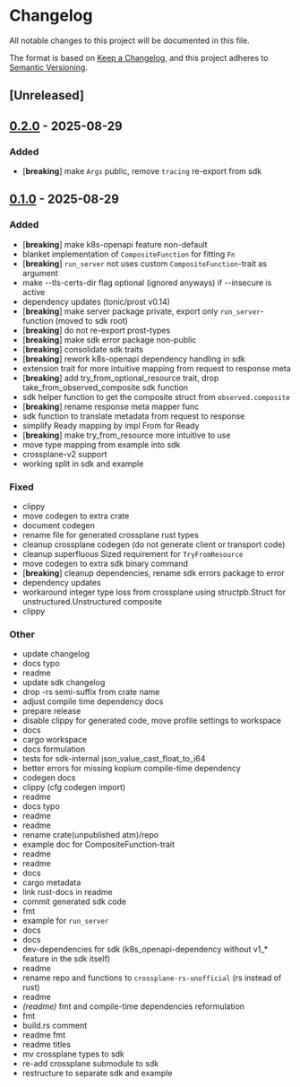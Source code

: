 # Changelog

All notable changes to this project will be documented in this file.

The format is based on [Keep a Changelog](https://keepachangelog.com/en/1.0.0/),
and this project adheres to [Semantic Versioning](https://semver.org/spec/v2.0.0.html).

## [Unreleased]

## [0.2.0](https://github.com/ngergs/crossplane-fn-sdk-rs-unofficial/compare/v0.1.0...v0.2.0) - 2025-08-29

### Added

- [**breaking**] make `Args` public, remove `tracing` re-export from sdk

## [0.1.0](https://github.com/ngergs/crossplane-fn-sdk-rs-unofficial/releases/tag/crossplane-fn-sdk-unofficial-v0.1.0) - 2025-08-29

### Added

- [**breaking**] make k8s-openapi feature non-default
- blanket implementation of `CompositeFunction` for fitting `Fn`
- [**breaking**] `run_server` not uses custom `CompositeFunction`-trait as argument
- make --tls-certs-dir flag optional (ignored anyways) if --insecure is active
- dependency updates (tonic/prost v0.14)
- [**breaking**] make server package private, export only `run_server`-function (moved to sdk root)
- [**breaking**] do not re-export prost-types
- [**breaking**] make sdk error package non-public
- [**breaking**] consolidate sdk traits
- [**breaking**] rework k8s-openapi dependency handling in sdk
- extension trait for more intuitive mapping from request to response meta
- [**breaking**] add try_from_optional_resource trait, drop take_from_observed_composite sdk function
- sdk helper function to get the composite struct from `observed.composite`
- [**breaking**] rename response meta mapper func
- sdk function to translate metadata from request to response
- simplify Ready mapping by impl From<bool> for Ready
- [**breaking**] make try_from_resource more intuitive to use
- move type mapping from example into sdk
- crossplane-v2 support
- working split in sdk and example

### Fixed

- clippy
- move codegen to extra crate
- document codegen
- rename file for generated crossplane rust types
- cleanup crossplane codegen (do not generate client or transport code)
- cleanup superfluous Sized requirement for `TryFromResource`
- move codegen to extra sdk binary command
- [**breaking**] cleanup dependencies, rename sdk errors package to error
- dependency updates
- workaround integer type loss from crossplane using structpb.Struct for unstructured.Unstructured composite
- clippy

### Other

- update changelog
- docs typo
- readme
- update sdk changelog
- drop -rs semi-suffix from crate name
- adjust compile time dependency docs
- prepare release
- disable clippy for generated code, move profile settings to workspace
- docs
- cargo workspace
- docs formulation
- tests for sdk-internal json_value_cast_float_to_i64
- better errors for missing kopium compile-time dependency
- codegen docs
- clippy (cfg codegen import)
- readme
- docs typo
- readme
- readme
- rename crate(unpublished atm)/repo
- example doc for CompositeFunction-trait
- readme
- readme
- docs
- cargo metadata
- link rust-docs in readme
- commit generated sdk code
- fmt
- example for `run_server`
- docs
- docs
- dev-dependencies for sdk (k8s_openapi-dependency without v1_* feature in the sdk itself)
- readme
- rename repo and functions to `crossplane-rs-unofficial` (rs instead of rust)
- readme
- *(readme)* fmt and compile-time dependencies reformulation
- fmt
- build.rs comment
- readme fmt
- readme titles
- mv crossplane types to sdk
- re-add crossplane submodule to sdk
- restructure to separate sdk and example
